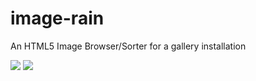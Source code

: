 image-rain
==========

An HTML5 Image Browser/Sorter for a gallery installation

<img src="https://raw.github.com/camb416/image-rain/master/screenshot.png" />
<img src="https://raw.github.com/camb416/image-rain/master/screenshot2.png" />
